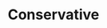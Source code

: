---
title: Conservative
crosslinks:
- politics
- The_Donald
- news
- AskReddit
- worldnews
- socialism
- ShitPoliticsSays
- NeutralPolitics
- pics
- science
- explainlikeimfive
- PoliticalHumor
- LateStageCapitalism
- uncensorednews
- changemyview
- EnoughTrumpSpam
- announcements
- europe
- KotakuInAction
- nottheonion
---